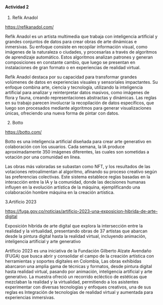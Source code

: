 #### Actividad 2 

1. Refik Anadol

https://refikanadol.com/

Refik Anadol es un artista multimedia que trabaja con inteligencia artificial y grandes conjuntos de datos para crear obras de arte dinámicas e inmersivas. Su enfoque consiste en recopilar información visual,
como imágenes de la naturaleza o ciudades, y procesarlas a través de algoritmos de aprendizaje automático. Estos algoritmos analizan patrones y generan composiciones en constante cambio, que luego se presentan
en instalaciones de gran formato o en experiencias de realidad virtual.


Refik Anadol destaca por su capacidad para transformar grandes volúmenes de datos en experiencias visuales y sensoriales impactantes. Su enfoque combina arte, ciencia y tecnología, utilizando la inteligencia 
artificial para analizar y reinterpretar datos masivos, como imágenes de flora y fauna, creando representaciones abstractas y dinámicas. Las reglas en su trabajo parecen involucrar la recopilación de datos específicos,
que luego son procesados mediante algoritmos para generar visualizaciones únicas, ofreciendo una nueva forma de pintar con datos.





2.  Botto

https://botto.com/

Botto es una inteligencia artificial diseñada para crear arte generativo en colaboración con los usuarios. Cada semana, la IA produce aproximadamente 350 imágenes diferentes, las cuales son sometidas a votación por una 
comunidad en línea.


Las obras más valoradas se subastan como NFT, y los resultados de las votaciones retroalimentan al algoritmo, afinando su proceso creativo según las preferencias colectivas. Este sistema establece reglas basadas en la 
interacción entre la IA y la comunidad, donde las decisiones humanas influyen en la evolución artística de la máquina, ejemplificando una colaboración hombre máquina en la creación artística.





3.Artificio 2023


https://fuga.gov.co/noticias/artificio-2023-una-exposicion-hibrida-de-arte-digital


Exposición híbrida de arte digital que explora la intersección entre la realidad y la virtualidad, presentando obras de 37 artistas que abarcan desde la pintura digital hasta la realidad virtual, incluyendo animación,
inteligencia artificial y arte generativo

Artificio 2023 es una iniciativa de la Fundación Gilberto Alzate Avendaño (FUGA) que busca abrir y consolidar el campo de la creación artística con herramientas y soportes digitales en Colombia, Las obras exhibidas 
abarcaron una amplia gama de técnicas y formatos, desde pintura digital hasta realidad virtual, pasando por animación, inteligencia artificial y arte generativo. La muestra ofreció un recorrido ecléctico de estéticas 
que mezclaban la realidad y la virtualidad, permitiendo a los asistentes experimentar con diversas tecnologías y enfoques creativos, una de sus reglas es Integración de tecnologías de realidad virtual y aumentada para
experiencias inmersivas.
















